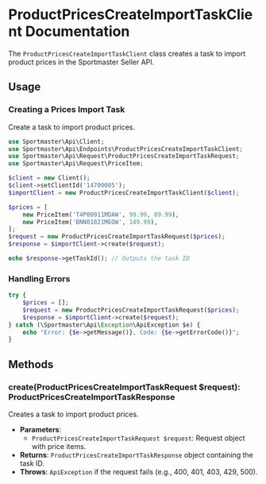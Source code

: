 # ProductPricesCreateImportTaskClient Documentation

The `ProductPricesCreateImportTaskClient` class creates a task to import product prices in the Sportmaster Seller API.

## Usage

### Creating a Prices Import Task

Create a task to import product prices.

```php
use Sportmaster\Api\Client;
use Sportmaster\Api\Endpoints\ProductPricesCreateImportTaskClient;
use Sportmaster\Api\Request\ProductPricesCreateImportTaskRequest;
use Sportmaster\Api\Request\PriceItem;

$client = new Client();
$client->setClientId('14700005');
$importClient = new ProductPricesCreateImportTaskClient($client);

$prices = [
    new PriceItem('T4P00911MDAW', 99.99, 89.99),
    new PriceItem('BNN01821MEOW', 149.99),
];
$request = new ProductPricesCreateImportTaskRequest($prices);
$response = $importClient->create($request);

echo $response->getTaskId(); // Outputs the task ID
```

### Handling Errors

```php
try {
    $prices = [];
    $request = new ProductPricesCreateImportTaskRequest($prices);
    $response = $importClient->create($request);
} catch (\Sportmaster\Api\Exception\ApiException $e) {
    echo "Error: {$e->getMessage()}, Code: {$e->getErrorCode()}";
}
```

## Methods

### create(ProductPricesCreateImportTaskRequest $request): ProductPricesCreateImportTaskResponse

Creates a task to import product prices.

- **Parameters**:
  - `ProductPricesCreateImportTaskRequest $request`: Request object with price items.
- **Returns**: `ProductPricesCreateImportTaskResponse` object containing the task ID.
- **Throws**: `ApiException` if the request fails (e.g., 400, 401, 403, 429, 500).